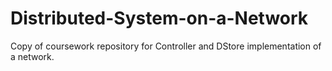 # Distributed-System-on-a-Network
Copy of coursework repository for Controller and DStore implementation of a network.
